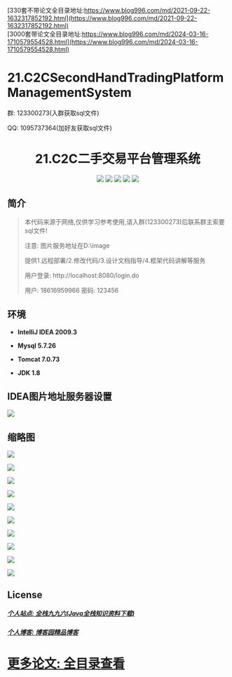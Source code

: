 [330套不带论文全目录地址:https://www.blog996.com/md/2021-09-22-1632317852192.html](https://www.blog996.com/md/2021-09-22-1632317852192.html)<br/>
[3000套带论文全目录地址:https://www.blog996.com/md/2024-03-16-1710579554528.html](https://www.blog996.com/md/2024-03-16-1710579554528.html)
# 21.C2CSecondHandTradingPlatformManagementSystem

<p>群: 123300273(入群获取sql文件)</p>
<p>QQ: 1095737364(加好友获取sql文件)</p>

<p><h1 align="center">21.C2C二手交易平台管理系统</h1></p>

<p align="center">
	<img src="https://img.shields.io/badge/jdk-1.8-orange.svg"/>
    <img src="https://img.shields.io/badge/spring-1.8-lightgrey.svg"/>
    <img src="https://img.shields.io/badge/springmvc-3.x-blue.svg"/>
    <img src="https://img.shields.io/badge/mybatis-3.x-blue.svg"/>
    <img src="https://img.shields.io/badge/html-5.x-blue.svg"/>
   </p>

## 简介

> 本代码来源于网络,仅供学习参考使用,请入群(123300273)后联系群主索要sql文件!
> 
> 注意: 图片服务地址在D:\image
>
> 提供1.远程部署/2.修改代码/3.设计文档指导/4.框架代码讲解等服务
>
> 用户登录: http://localhost:8080/login.do
>
> 用户: 18616959966  密码: 123456
>



## 环境

- <b>IntelliJ IDEA 2009.3</b>

- <b>Mysql 5.7.26</b>

- <b>Tomcat 7.0.73</b>

- <b>JDK 1.8</b>

## IDEA图片地址服务器设置

![](https://img2020.cnblogs.com/blog/588112/202011/588112-20201125230357758-260009642.png)


## 缩略图

![](https://img2020.cnblogs.com/blog/588112/202011/588112-20201125230003488-1737664051.png)

![](https://img2020.cnblogs.com/blog/588112/202011/588112-20201125230011090-862448983.png)

![](https://img2020.cnblogs.com/blog/588112/202011/588112-20201125230017895-1118055822.png)

![](https://img2020.cnblogs.com/blog/588112/202011/588112-20201125230032492-1071564585.png)

![](https://img2020.cnblogs.com/blog/588112/202011/588112-20201125230039389-4686809.png)

![](https://img2020.cnblogs.com/blog/588112/202011/588112-20201125230048096-918435206.png)

![](https://img2020.cnblogs.com/blog/588112/202011/588112-20201125230055878-997076940.png)

![](https://img2020.cnblogs.com/blog/588112/202011/588112-20201125230103399-740537749.png)

![](https://img2020.cnblogs.com/blog/588112/202011/588112-20201125230112364-756505713.png)

![](https://img2020.cnblogs.com/blog/588112/202011/588112-20201125230119688-1090944295.png)


## License

##### [个人站点: 全栈九九六(Java全栈知识资料下载)](https://www.blog996.com/)
##### [个人博客: 博客园精品博客](https://www.cnblogs.com/yysbolg/)
# [更多论文: 全目录查看](https://www.blog996.com/md/2021-09-22-1632317852192.html)


